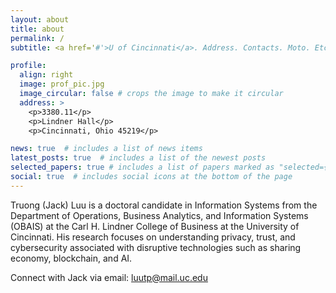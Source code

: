 ```yaml
---
layout: about
title: about
permalink: /
subtitle: <a href='#'>U of Cincinnati</a>. Address. Contacts. Moto. Etc.

profile:
  align: right
  image: prof_pic.jpg
  image_circular: false # crops the image to make it circular
  address: >
    <p>3380.11</p>
    <p>Lindner Hall</p>
    <p>Cincinnati, Ohio 45219</p>

news: true  # includes a list of news items
latest_posts: true  # includes a list of the newest posts
selected_papers: true # includes a list of papers marked as "selected={true}"
social: true  # includes social icons at the bottom of the page
---
```


Truong (Jack) Luu is a doctoral candidate in Information Systems from the Department of Operations, Business Analytics, and Information Systems (OBAIS) at the Carl H. Lindner College of Business at the University of Cincinnati. His research focuses on understanding privacy, trust, and cybersecurity associated with disruptive technologies such as sharing economy, blockchain, and AI.

Connect with Jack via email: luutp@mail.uc.edu